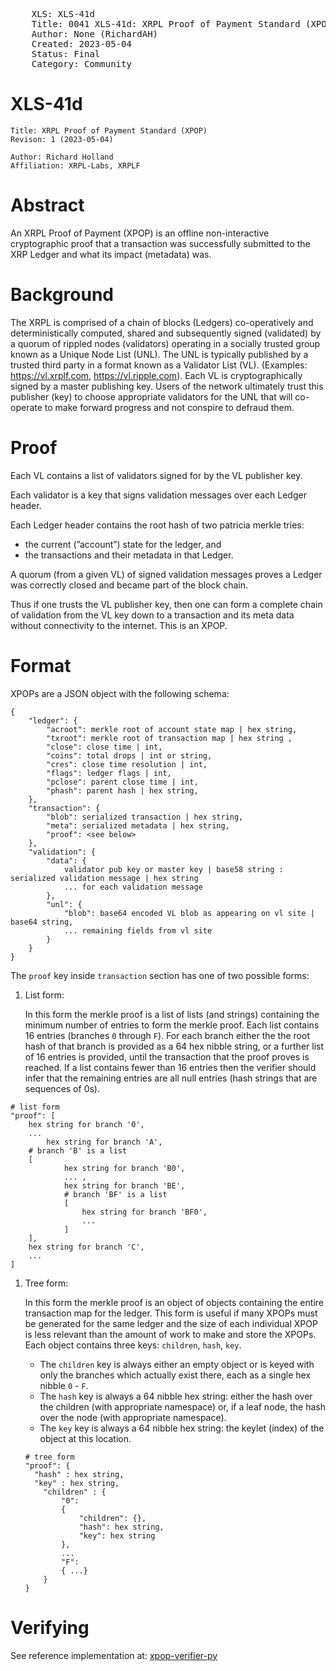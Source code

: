 <pre>
    XLS: XLS-41d
    Title: 0041 XLS-41d: XRPL Proof of Payment Standard (XPOP)
    Author: None (RichardAH)
    Created: 2023-05-04
    Status: Final
    Category: Community
</pre>
# XLS-41d

```
Title: XRPL Proof of Payment Standard (XPOP)
Revison: 1 (2023-05-04)

Author: Richard Holland
Affiliation: XRPL-Labs, XRPLF
```

# Abstract

An XRPL Proof of Payment (XPOP) is an offline non-interactive cryptographic proof that a transaction was successfully submitted to the XRP Ledger and what its impact (metadata) was.

# Background

The XRPL is comprised of a chain of blocks (Ledgers) co-operatively and deterministically computed, shared and subsequently signed (validated) by a quorum of rippled nodes (validators) operating in a socially trusted group known as a Unique Node List (UNL). The UNL is typically published by a trusted third party in a format known as a Validator List (VL). (Examples: https://vl.xrplf.com, https://vl.ripple.com). Each VL is cryptographically signed by a master publishing key. Users of the network ultimately trust this publisher (key) to choose appropriate validators for the UNL that will co-operate to make forward progress and not conspire to defraud them.

# Proof

Each VL contains a list of validators signed for by the VL publisher key.

Each validator is a key that signs validation messages over each Ledger header.

Each Ledger header contains the root hash of two patricia merkle tries:

- the current (”account”) state for the ledger, and
- the transactions and their metadata in that Ledger.

A quorum (from a given VL) of signed validation messages proves a Ledger was correctly closed and became part of the block chain.

Thus if one trusts the VL publisher key, then one can form a complete chain of validation from the VL key down to a transaction and its meta data without connectivity to the internet. This is an XPOP.

# Format

XPOPs are a JSON object with the following schema:

```
{
	"ledger": {
		"acroot": merkle root of account state map | hex string,
		"txroot": merkle root of transaction map | hex string ,
		"close": close time | int,
		"coins": total drops | int or string,
		"cres": close time resolution | int,
		"flags": ledger flags | int,
		"pclose": parent close time | int,
		"phash": parent hash | hex string,
	},
	"transaction": {
		"blob": serialized transaction | hex string,
		"meta": serialized metadata | hex string,
		"proof": <see below>
	},
	"validation": {
		"data": {
			validator pub key or master key | base58 string : serialized validation message | hex string
			... for each validation message
		},
		"unl": {
			"blob": base64 encoded VL blob as appearing on vl site | base64 string,
			... remaining fields from vl site
		}
	}
}
```

The `proof` key inside `transaction` section has one of two possible forms:

1. List form:
    
    In this form the merkle proof is a list of lists (and strings) containing the minimum number of entries to form the merkle proof. Each list contains 16 entries (branches `0` through `F`). For each branch either the the root hash of that branch is provided as a 64 hex nibble string, or a further list of 16 entries is provided, until the transaction that the proof proves is reached. If a list contains fewer than 16 entries then the verifier should infer that the remaining entries are all null entries (hash strings that are sequences of 0s).
    

```
# list form
"proof": [
	hex string for branch '0',
	...
        hex string for branch 'A',
	# branch 'B' is a list
	[ 
			hex string for branch 'B0',
			... ,
			hex string for branch 'BE',
			# branch 'BF' is a list
			[
				hex string for branch 'BF0',
				...
			]
	],
	hex string for branch 'C',
	...
]

```

1. Tree form:
    
    In this form the merkle proof is an object of objects containing the entire transaction map for the ledger. This form is useful if many XPOPs must be generated for the same ledger and the size of each individual XPOP is less relevant than the amount of work to make and store the XPOPs. Each object contains three keys: `children`, `hash`, `key`.
    
    - The `children` key is always either an empty object or is keyed with only the branches which actually exist there, each as a single hex nibble `0` - `F`.
    - The `hash` key is always a 64 nibble hex string: either the hash over the children (with appropriate namespace) or, if a leaf node, the hash over the node (with appropriate namespace).
    - The `key` key is always a 64 nibble hex string: the keylet (index) of the object at this location.
    
    ```
    # tree form
    "proof": {
      "hash" : hex string,
      "key" : hex string,
    	"children" : {
    		"0":
    		{
    			"children": {},
    			"hash": hex string,
    			"key": hex string
    		},
    		...
    		"F":
    		{ ...}
    	}
    }
    ```
    
# Verifying
See reference implementation at: [xpop-verifier-py](https://github.com/RichardAH/xpop-verifier-py/blob/main/verify.py)